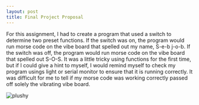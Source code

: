 ```yaml
---
layout: post
title: Final Project Proposal
---
```


For this assignment, I had to create a program that used a switch to determine two preset functions. If the switch was on, the program would run morse code on the vibe board that spelled out my name, S-e-b j-o-b. If the switch was off, the program would run morse code on the vibe board that spelled out S-O-S. It was a little tricky using functions for the first time, but if I could give a hint to myself, I would remind myself to check my program usings light or serial monitor to ensure that it is running correctly. It was difficult for me to tell if my morse code was working correctly passed off solely the vibrating vibe board. 

![plushy](/img/DSC_1681.JPG)
